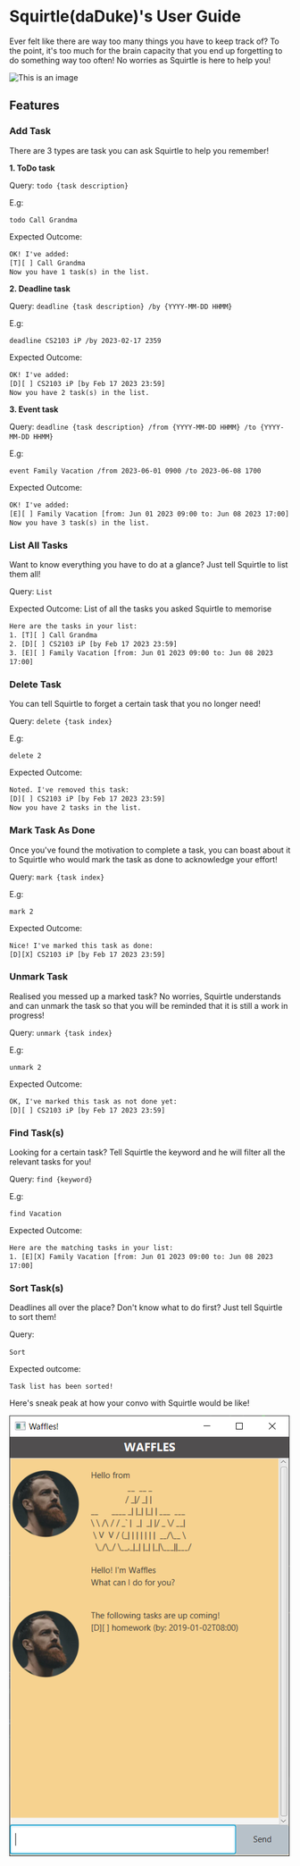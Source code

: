 # Squirtle(daDuke)'s User Guide
Ever felt like there are way too many things you have to keep track of?
To the point, it's too much for the brain capacity that you end up
forgetting to do something way too often!
No worries as Squirtle is here to help you!

![This is an image](/squirtle.png)


## Features 

### Add Task
There are 3 types are task you can ask Squirtle to help you remember!

**1. ToDo task**

Query: `todo {task description}` 

E.g:
```
todo Call Grandma
```

Expected Outcome:
```
OK! I've added:
[T][ ] Call Grandma
Now you have 1 task(s) in the list.
```

**2. Deadline task**

Query: `deadline {task description} /by {YYYY-MM-DD HHMM}`

E.g:
```
deadline CS2103 iP /by 2023-02-17 2359
```

Expected Outcome:

```
OK! I've added:
[D][ ] CS2103 iP [by Feb 17 2023 23:59]
Now you have 2 task(s) in the list.
```

**3. Event task**

Query: `deadline {task description} /from {YYYY-MM-DD HHMM} /to {YYYY-MM-DD HHMM}`

E.g:
```
event Family Vacation /from 2023-06-01 0900 /to 2023-06-08 1700
```

Expected Outcome:

```
OK! I've added:
[E][ ] Family Vacation [from: Jun 01 2023 09:00 to: Jun 08 2023 17:00]
Now you have 3 task(s) in the list.
```
### List All Tasks
Want to know everything you have to do at a glance? Just tell Squirtle to list them all!

Query:
`List`

Expected Outcome: List of all the tasks you asked Squirtle to memorise
```
Here are the tasks in your list:
1. [T][ ] Call Grandma
2. [D][ ] CS2103 iP [by Feb 17 2023 23:59]
3. [E][ ] Family Vacation [from: Jun 01 2023 09:00 to: Jun 08 2023 17:00]

```


### Delete Task
You can tell Squirtle to forget a certain task that you no longer need!

Query: `delete {task index}`

E.g:
```
delete 2
```

Expected Outcome:

```
Noted. I've removed this task: 
[D][ ] CS2103 iP [by Feb 17 2023 23:59]
Now you have 2 tasks in the list.
```

### Mark Task As Done
Once you've found the motivation to complete a task, you can boast about it to Squirtle 
who would mark the task as done to acknowledge your effort!

Query: `mark {task index}`

E.g:
```
mark 2
```

Expected Outcome:

```
Nice! I've marked this task as done:
[D][X] CS2103 iP [by Feb 17 2023 23:59]
```

### Unmark Task
Realised you messed up a marked task? No worries, Squirtle understands and can
unmark the task so that you will be reminded that it is still a work in progress!

Query: `unmark {task index}`

E.g:
```
unmark 2
```

Expected Outcome:

```
OK, I've marked this task as not done yet:
[D][ ] CS2103 iP [by Feb 17 2023 23:59]
```
### Find Task(s)
Looking for a certain task? Tell Squirtle the keyword and he will filter all the relevant tasks for you!

Query: `find {keyword}`

E.g:
```
find Vacation
```

Expected Outcome:

```
Here are the matching tasks in your list:
1. [E][X] Family Vacation [from: Jun 01 2023 09:00 to: Jun 08 2023 17:00]
```

### Sort Task(s)
Deadlines all over the place? Don't know what to do first? 
Just tell Squirtle to sort them!

Query:

`Sort` 

Expected outcome:
```
Task list has been sorted!
```

Here's sneak peak at how your convo with Squirtle would be like!

![This is an image](/Ui.png)